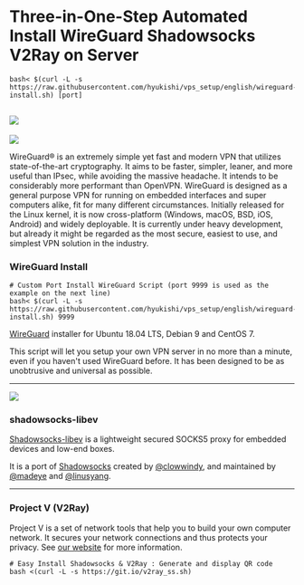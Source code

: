 # Three-in-One-Step Automated Install WireGuard Shadowsocks V2Ray on Server

```
bash< $(curl -L -s https://raw.githubusercontent.com/hyukishi/vps_setup/english/wireguard-install.sh) [port]
```
![](https://raw.githubusercontent.com/hongwenjun/vps_setup/master/img/vps.english.png)
------

![](https://www.wireguard.com/img/wireguard.svg)

WireGuard® is an extremely simple yet fast and modern VPN that utilizes state-of-the-art cryptography. It aims to be faster, simpler, leaner, and more useful than IPsec, while avoiding the massive headache. It intends to be considerably more performant than OpenVPN. WireGuard is designed as a general purpose VPN for running on embedded interfaces and super computers alike, fit for many different circumstances. Initially released for the Linux kernel, it is now cross-platform (Windows, macOS, BSD, iOS, Android) and widely deployable. It is currently under heavy development, but already it might be regarded as the most secure, easiest to use, and simplest VPN solution in the industry.

### WireGuard Install

```
# Custom Port Install WireGuard Script (port 9999 is used as the example on the next line)
bash< $(curl -L -s https://raw.githubusercontent.com/hyukishi/vps_setup/english/wireguard-install.sh) 9999
```

[WireGuard](https://www.wireguard.com) installer for Ubuntu 18.04 LTS, Debian 9 and CentOS 7.

This script will let you setup your own VPN server in no more than a minute, even if you haven't used WireGuard before. It has been designed to be as unobtrusive and universal as possible.

------

![](https://github.com/teddysun/shadowsocks_install/raw/master/shadowsocks.png)
### shadowsocks-libev

[Shadowsocks-libev](https://shadowsocks.org) is a lightweight secured SOCKS5
proxy for embedded devices and low-end boxes.

It is a port of [Shadowsocks](https://github.com/shadowsocks/shadowsocks)
created by [@clowwindy](https://github.com/clowwindy), and maintained by
[@madeye](https://github.com/madeye) and [@linusyang](https://github.com/linusyang).

------
### Project V  (V2Ray)
Project V is a set of network tools that help you to build your own computer network. It secures your network connections and thus protects your privacy. See [our website](https://www.v2ray.com/) for more information.

```
# Easy Install Shadowsocks & V2Ray : Generate and display QR code
bash <(curl -L -s https://git.io/v2ray_ss.sh)
```

